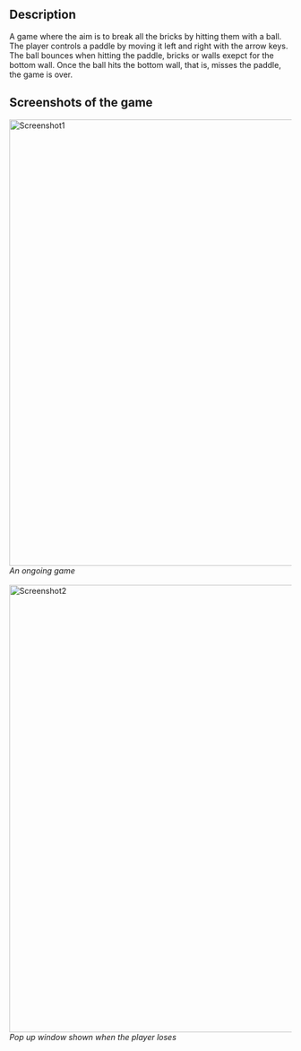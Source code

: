 ## Description
A game where the aim is to break all the bricks by hitting them with a ball. The player controls a paddle by moving it left and right with the arrow keys. The ball bounces when hitting the paddle, bricks or walls exepct for the bottom wall. Once the ball hits the bottom wall, that is, misses the paddle, the game is over.

## Screenshots of the game
<img width="797" alt="Screenshot1" src="https://github.com/miljaran/brick-breaker/assets/83217566/1380ae88-d436-4269-bb82-4487cfec29fc"><br>
*An ongoing game*<br><br>
<img width="799" alt="Screenshot2" src="https://github.com/miljaran/brick-breaker/assets/83217566/742c4c1b-5f3f-41e2-90de-86c1cab8ac5e"><br>
*Pop up window shown when the player loses*

